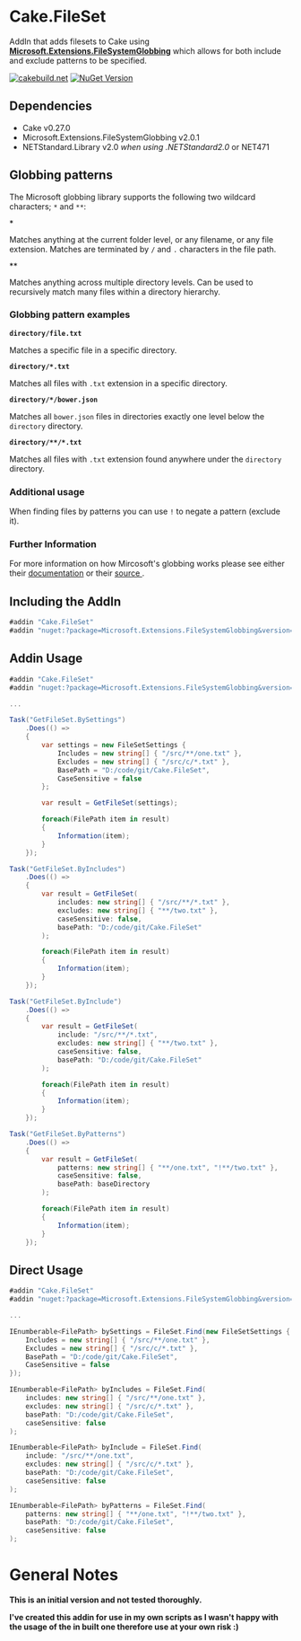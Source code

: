 # Cake.FileSet

AddIn that adds filesets to Cake using [**Microsoft.Extensions.FileSystemGlobbing**](https://github.com/aspnet/FileSystem/tree/dev/src/Microsoft.Extensions.FileSystemGlobbing) which allows for both include and exclude patterns to be specified.

[![cakebuild.net](https://img.shields.io/badge/WWW-cakebuild.net-blue.svg)](http://cakebuild.net/)
[![NuGet Version](http://img.shields.io/nuget/v/Cake.FileSet.svg?style=flat)](https://www.nuget.org/packages/Cake.FileSet/)

## Dependencies

* Cake v0.27.0
* Microsoft.Extensions.FileSystemGlobbing v2.0.1
* NETStandard.Library v2.0 *when using .NETStandard2.0* or NET471

## Globbing patterns

The Microsoft globbing library supports the following two wildcard characters; `*` and `**`:

**`*`**

Matches anything at the current folder level, or any filename, or any file extension. Matches are terminated by `/` and `.` characters in the file path.

<strong><code>**</code></strong>

Matches anything across multiple directory levels. Can be used to recursively match many files within a directory hierarchy.

### Globbing pattern examples

**`directory/file.txt`**

   Matches a specific file in a specific directory.

**<code>directory/*.txt</code>**

   Matches all files with `.txt` extension in a specific directory.

**`directory/*/bower.json`**

   Matches all `bower.json` files in directories exactly one level below the `directory` directory.

**<code>directory/&#42;&#42;/&#42;.txt</code>**

   Matches all files with `.txt` extension found anywhere under the `directory` directory.

### Additional usage

When finding files by patterns you can use `!` to negate a pattern (exclude it).


### Further Information

For more information on how Mircosoft's globbing works please see either their [documentation](https://docs.microsoft.com/en-us/aspnet/core/fundamentals/file-providers#globbing-patterns) or their [source ](https://docs.microsoft.com/en-us/aspnet/core/fundamentals/file-providers#globbing-patterns).

## Including the AddIn

```csharp
#addin "Cake.FileSet"
#addin "nuget:?package=Microsoft.Extensions.FileSystemGlobbing&version=2.0.1"
```

## Addin Usage

```csharp
#addin "Cake.FileSet"
#addin "nuget:?package=Microsoft.Extensions.FileSystemGlobbing&version=2.0.1"

...

Task("GetFileSet.BySettings")
    .Does(() =>
    {
        var settings = new FileSetSettings {
            Includes = new string[] { "/src/**/one.txt" },
            Excludes = new string[] { "/src/c/*.txt" },
            BasePath = "D:/code/git/Cake.FileSet",
            CaseSensitive = false
        };

        var result = GetFileSet(settings);

        foreach(FilePath item in result)
        {
            Information(item);
        }
    });

Task("GetFileSet.ByIncludes")
    .Does(() =>
    {
        var result = GetFileSet( 
            includes: new string[] { "/src/**/*.txt" },
            excludes: new string[] { "**/two.txt" },
            caseSensitive: false,
            basePath: "D:/code/git/Cake.FileSet"
        );

        foreach(FilePath item in result)
        {
            Information(item);
        }
    });

Task("GetFileSet.ByInclude")
    .Does(() =>
    {
        var result = GetFileSet(
            include: "/src/**/*.txt",
            excludes: new string[] { "**/two.txt" },
            caseSensitive: false,
            basePath: "D:/code/git/Cake.FileSet"
        );

        foreach(FilePath item in result)
        {
            Information(item);
        }
    });

Task("GetFileSet.ByPatterns")
    .Does(() =>
    {
        var result = GetFileSet(
            patterns: new string[] { "**/one.txt", "!**/two.txt" },
            caseSensitive: false,
            basePath: baseDirectory
        );

        foreach(FilePath item in result)
        {
            Information(item);
        }
    });
```

## Direct Usage

```csharp
#addin "Cake.FileSet"
#addin "nuget:?package=Microsoft.Extensions.FileSystemGlobbing&version=2.0.1

...

IEnumberable<FilePath> bySettings = FileSet.Find(new FileSetSettings {
    Includes = new string[] { "/src/**/one.txt" },
    Excludes = new string[] { "/src/c/*.txt" },
    BasePath = "D:/code/git/Cake.FileSet",
    CaseSensitive = false
});

IEnumberable<FilePath> byIncludes = FileSet.Find(
    includes: new string[] { "/src/**/one.txt" },
    excludes: new string[] { "/src/c/*.txt" },
    basePath: "D:/code/git/Cake.FileSet",
    caseSensitive: false
);

IEnumberable<FilePath> byInclude = FileSet.Find(
    include: "/src/**/one.txt",
    excludes: new string[] { "/src/c/*.txt" },
    basePath: "D:/code/git/Cake.FileSet",
    caseSensitive: false
);

IEnumberable<FilePath> byPatterns = FileSet.Find(
    patterns: new string[] { "**/one.txt", "!**/two.txt" },
    basePath: "D:/code/git/Cake.FileSet",
    caseSensitive: false
);

```

# General Notes
**This is an initial version and not tested thoroughly.**

**I've created this addin for use in my own scripts as I wasn't happy with the usage of the in built one therefore use at your own risk :)**